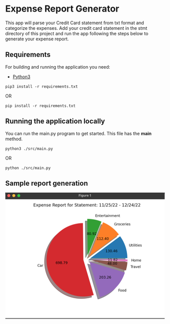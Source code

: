 # Expense Report Generator

This app will parse your Credit Card statement from txt format and categorize the expenses. Add 
your credit card statement in the stmt directory of this project and run the app following the 
steps below to generate your expense report.

## Requirements

For building and running the application you need:

- [Python3](https://www.python.org/downloads/)

```shell
pip3 install -r requirements.txt
```
OR
```shell
pip install -r requirements.txt
```

## Running the application locally

You can run the main.py program to get started. This file has the __main__ method.

```shell
python3 ./src/main.py
```
OR
```shell
python ./src/main.py
```

## Sample report generation

![Expense Report](images/cc-stmt-parser-report.png "Sample Expense Report")
